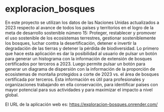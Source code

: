 # exploracion_bosques
En este proyecto se utilizan los datos de las Naciones Unidas actualizados a 2023 respecto al avance de todos los países y territorios en el logro de la meta de desarrollo sostenible número 15: Proteger, restablecer y promover el uso sostenible de los ecosistemas terrestres, gestionar sosteniblemente los bosques, luchar contra la desertificación, detener e invertir la degradación de las tierras y detener la pérdida de biodiversidad.
Lo primero que hace esta aplicación es dar la posibilidad al usuario de pulsar un botón para generar un histograma con la información de extensión de bosques certificados por terceros a 2023.
Luego permite pulsar un botón para generar un diagrama de dispersión con la información de la proporción de ecosistemas de montaña protegidos a corte de 2023 vs. el área de bosques certificada por terceros.
Esta información es útil para profesionales y organizaciones trabajando en ella conservación, para identificar países con mayor potencial para sus actividades y para maximizar el impacto a nivel global. 

El URL de la aplicación web es: https://exploracion-bosques.onrender.com/